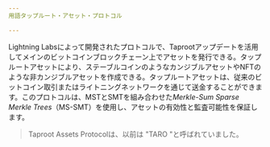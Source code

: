 ```yaml
---
用語タップルート・アセット・プロトコル

---
```

Lightning Labsによって開発されたプロトコルで、Taprootアップデートを活用してメインのビットコインブロックチェーン上でアセットを発行できる。タップルートアセットにより、ステーブルコインのようなカンジブルアセットやNFTのような非カンジブルアセットを作成できる。タップルートアセットは、従来のビットコイン取引またはライトニングネットワークを通じて送金することができます。このプロトコルは、MSTとSMTを組み合わせた*Merkle-Sum Sparse Merkle Trees*（MS-SMT）を使用し、アセットの有効性と監査可能性を保証します。

> Taproot Assets Protocolは、以前は "TARO "と呼ばれていました。
